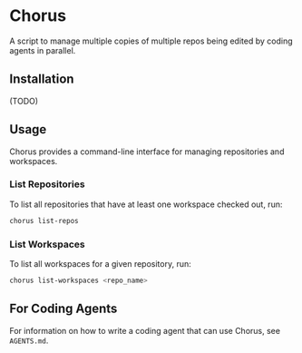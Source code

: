 # Chorus

A script to manage multiple copies of multiple repos being edited by coding agents in parallel.

## Installation

(TODO)

## Usage

Chorus provides a command-line interface for managing repositories and workspaces.

### List Repositories

To list all repositories that have at least one workspace checked out, run:

```bash
chorus list-repos
```

### List Workspaces

To list all workspaces for a given repository, run:

```bash
chorus list-workspaces <repo_name>
```

## For Coding Agents

For information on how to write a coding agent that can use Chorus, see `AGENTS.md`.
